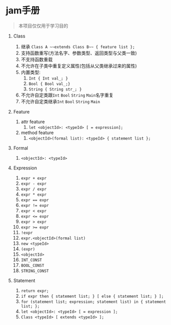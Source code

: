 # jam手册
> 本项目仅仅用于学习目的

1. Class
    1. 继承 `Class A ~~extends Class B~~ { feature list };`
    2. 支持函数重写(方法名字、参数类型、返回类型与父类一致)
    3. 不支持函数重载
    4. 不允许在子类中重复定义属性(包括从父类继承过来的属性)
    5. 内置类型:
        1. `Int { Int val_; }`
        2. `Bool { Bool val_;}`
        3. `String { String str_; }`
    6. 不允许自定类跟`Int` `Bool` `String` `Main`名字重复
    7. 不允许自定类继承`Int` `Bool` `String` `Main`

2. Feature
    1. attr feature
        1. `let <objectId>: <typeId> [ = expression];`
    2. method feature
        1. `<objectId>(formal list): <typeId> { statement list };`

3. Formal
    1. `<objectId>: <typeId>`

4. Expression
    1. `expr + expr`
    2. `expr - expr`
    3. `expr / expr`
    4. `expr * expr`
    5. `expr == expr`
    6. `expr != expr`
    7. `expr < expr`
    8. `expr <= expr`
    9. `expr > expr`
    10. `expr >= expr`
    11. `!expr`
    12. `expr.<objectId>(formal list)`
    13. `new <typeId>`
    14. `(expr)`
    15. `<objectId>`
    16. `INT_CONST`
    17. `BOOL_CONST`
    18. `STRING_CONST` 
    
5. Statement
    1. `return expr;`
    2. `if expr then { statement list; } [ else { statement list; } ];`
    3. `for (statement list; expression; statement list) in { statement list; };`
    4. `let <objectId>: <typeId> [ = expression ];`
    5. `Class <typeId> [ extends <typeId> ];`